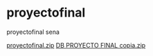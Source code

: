 # proyectofinal
proyectofinal sena 

[proyectofinal.zip](https://github.com/pgcv26/proyectofinal/files/10074999/proyectofinal.zip)
[DB PROYECTO FINAL copia.zip](https://github.com/pgcv26/proyectofinal/files/10075142/DB.PROYECTO.FINAL.copia.zip)

